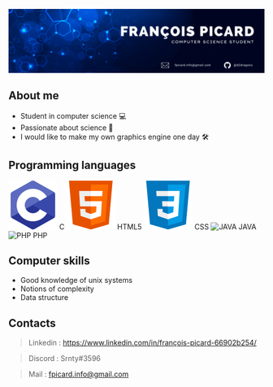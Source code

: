 ![Banner](https://raw.githubusercontent.com/d2dragono/d2dragono/main/github_banniere.gif)

## About me

- Student in computer science 💻
- Passionate about science 🧪
- I would like to make my own graphics engine one day 🛠

## Programming languages
![C](https://raw.githubusercontent.com/d2dragono/d2dragono/9ce2f87ae8062fd4167b2747101d483686f7539a/c.svg) C
![HTML](https://raw.githubusercontent.com/d2dragono/d2dragono/9ce2f87ae8062fd4167b2747101d483686f7539a/html.svg) HTML5
![CSS](https://raw.githubusercontent.com/d2dragono/d2dragono/9ce2f87ae8062fd4167b2747101d483686f7539a/css.svg) CSS
![JAVA]() JAVA
![PHP]() PHP

## Computer skills
- Good knowledge of unix systems
- Notions of complexity
- Data structure

## Contacts
> Linkedin : https://www.linkedin.com/in/françois-picard-66902b254/

> Discord : Srnty#3596

> Mail : fpicard.info@gmail.com

